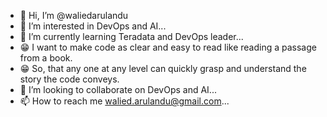- 👋 Hi, I’m @waliedarulandu
- 👀 I’m interested in DevOps and AI...
- 🌱 I’m currently learning Teradata and DevOps leader...
- 😁 I want to make code as clear and easy to read like reading a passage from a book. 
- 😁 So, that any one at any level can quickly grasp and understand the story the code conveys.
- 💞️ I’m looking to collaborate on DevOps and AI...
- 📫 How to reach me walied.arulandu@gmail.com...

<!---
waliedarulandu/waliedarulandu is a ✨ special ✨ repository because its `README.md` (this file) appears on your GitHub profile.
You can click the Preview link to take a look at your changes.
--->

